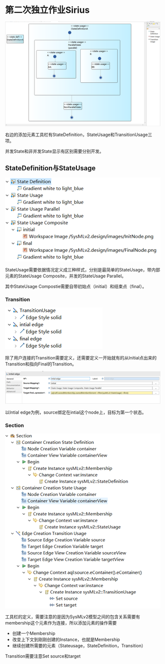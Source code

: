 # 第二次独立作业Sirius

![](image/README/1639571846947.png)

右边的添加元素工具栏有StateDefinition，StateUsage和TransitionUsage三项。

并发State和非并发State显示有区别需要分别开发。

## StateDefinition与StateUsage

![](image/README/1639573414424.png)

StateUsage需要依据情况定义成三种样式，分别是最简单的StateUsage，带内部元素的StateUsage Composite，并发的StateUsage Parallel。

其中StateUsage Compostie需要自带初始点（initial）和结束点（final）。

### Transition

![img](image/README/1639573563287.png)

除了用户连接的Transition需要定义，还需要定义一开始就有的从Initial点出来的Transition和指向Final的Transition。

![](image/README/1639573636009.png)

以Intial edge为例，source绑定在intial这个node上，目标为第一个状态。

### Section

![](image/README/1639573714182.png)

工具栏的定义，需要注意的是因为SysMLv2模型之间的包含关系需要有membership这个元素作为连接，所以添加元素的操作需要

* 创建一个Membership
* 改变上下文到刚刚创建的Instance，也就是Membership
* 继续创建所需要的元素（Stateusage，StateDefinition，Transition）

Transition需要注意Set source和target
